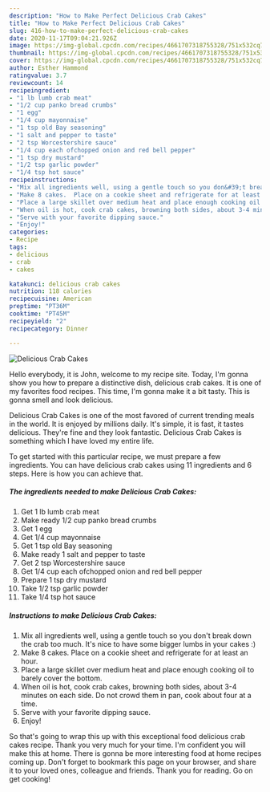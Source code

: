 ```yaml
---
description: "How to Make Perfect Delicious Crab Cakes"
title: "How to Make Perfect Delicious Crab Cakes"
slug: 416-how-to-make-perfect-delicious-crab-cakes
date: 2020-11-17T09:04:21.926Z
image: https://img-global.cpcdn.com/recipes/4661707318755328/751x532cq70/delicious-crab-cakes-recipe-main-photo.jpg
thumbnail: https://img-global.cpcdn.com/recipes/4661707318755328/751x532cq70/delicious-crab-cakes-recipe-main-photo.jpg
cover: https://img-global.cpcdn.com/recipes/4661707318755328/751x532cq70/delicious-crab-cakes-recipe-main-photo.jpg
author: Esther Hammond
ratingvalue: 3.7
reviewcount: 14
recipeingredient:
- "1 lb lumb crab meat"
- "1/2 cup panko bread crumbs"
- "1 egg"
- "1/4 cup mayonnaise"
- "1 tsp old Bay seasoning"
- "1 salt and pepper to taste"
- "2 tsp Worcestershire sauce"
- "1/4 cup each ofchopped onion and red bell pepper"
- "1 tsp dry mustard"
- "1/2 tsp garlic powder"
- "1/4 tsp hot sauce"
recipeinstructions:
- "Mix all ingredients well, using a gentle touch so you don&#39;t break down the crab too much. It&#39;s nice to have some bigger  lumbs in your cakes :)"
- "Make 8 cakes.  Place on a cookie sheet and refrigerate for at least an hour."
- "Place a large skillet over medium heat and place enough cooking oil to barely cover the bottom."
- "When oil is hot, cook crab cakes, browning both sides, about 3-4 minutes on each side. Do not crowd them in pan, cook about four at a time."
- "Serve with your favorite dipping sauce."
- "Enjoy!"
categories:
- Recipe
tags:
- delicious
- crab
- cakes

katakunci: delicious crab cakes 
nutrition: 118 calories
recipecuisine: American
preptime: "PT36M"
cooktime: "PT45M"
recipeyield: "2"
recipecategory: Dinner

---
```



![Delicious Crab Cakes](https://img-global.cpcdn.com/recipes/4661707318755328/751x532cq70/delicious-crab-cakes-recipe-main-photo.jpg)

Hello everybody, it is John, welcome to my recipe site. Today, I'm gonna show you how to prepare a distinctive dish, delicious crab cakes. It is one of my favorites food recipes. This time, I'm gonna make it a bit tasty. This is gonna smell and look delicious.



Delicious Crab Cakes is one of the most favored of current trending meals in the world. It is enjoyed by millions daily. It's simple, it is fast, it tastes delicious. They're fine and they look fantastic. Delicious Crab Cakes is something which I have loved my entire life.


To get started with this particular recipe, we must prepare a few ingredients. You can have delicious crab cakes using 11 ingredients and 6 steps. Here is how you can achieve that.

<!--inarticleads1-->

##### The ingredients needed to make Delicious Crab Cakes:

1. Get 1 lb lumb crab meat
1. Make ready 1/2 cup panko bread crumbs
1. Get 1 egg
1. Get 1/4 cup mayonnaise
1. Get 1 tsp old Bay seasoning
1. Make ready 1 salt and pepper to taste
1. Get 2 tsp Worcestershire sauce
1. Get 1/4 cup each ofchopped onion and red bell pepper
1. Prepare 1 tsp dry mustard
1. Take 1/2 tsp garlic powder
1. Take 1/4 tsp hot sauce




<!--inarticleads2-->

##### Instructions to make Delicious Crab Cakes:

1. Mix all ingredients well, using a gentle touch so you don&#39;t break down the crab too much. It&#39;s nice to have some bigger  lumbs in your cakes :)
1. Make 8 cakes.  Place on a cookie sheet and refrigerate for at least an hour.
1. Place a large skillet over medium heat and place enough cooking oil to barely cover the bottom.
1. When oil is hot, cook crab cakes, browning both sides, about 3-4 minutes on each side. Do not crowd them in pan, cook about four at a time.
1. Serve with your favorite dipping sauce.
1. Enjoy!




So that's going to wrap this up with this exceptional food delicious crab cakes recipe. Thank you very much for your time. I'm confident you will make this at home. There is gonna be more interesting food at home recipes coming up. Don't forget to bookmark this page on your browser, and share it to your loved ones, colleague and friends. Thank you for reading. Go on get cooking!
